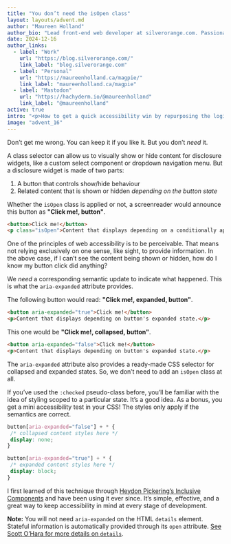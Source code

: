 ```yaml
---
title: "You don’t need the isOpen class"
layout: layouts/advent.md
author: "Maureen Holland"
author_bio: "Lead front-end web developer at silverorange.com. Passionate about accessibility, performance, and biking around Scotland."
date: 2024-12-16
author_links:
  - label: "Work"
    url: "https://blog.silverorange.com/"
    link_label: "blog.silverorange.com"
  - label: "Personal"
    url: "https://maureenholland.ca/magpie/"
    link_label: "maureenholland.ca/magpie"
  - label: "Mastodon"
    url: "https://hachyderm.io/@maureenholland"
    link_label: "@maureenholland"
active: true
intro: "<p>How to get a quick accessibility win by repurposing the logic of applying a conditional class to provide meaningful semantics.</p>"
image: "advent_16"
---
```

<!-- MM: Short and on point. No comments from me. :) -->
<!-- SS: Great post, no comments from me. -->

Don’t get me wrong. You can keep it if you like it. But you don’t *need* it.

A class selector can allow us to visually show or hide content for disclosure widgets, like a custom select component or dropdown navigation menu. But a disclosure widget is made of two parts:

1. A button that controls show/hide behaviour
2. Related content that is shown or hidden *depending on the button state*

Whether the `isOpen` class is applied or not, a screenreader would announce this button as **"Click me!, button"**.

```html
<button>Click me!</button>
<p class="isOpen">Content that displays depending on a conditionally applied class.</p>
```

One of the principles of web accessibility is to be perceivable. That means not relying exclusively on one sense, like sight, to provide information. In the above case, if I can’t see the content being shown or hidden, how do I know my button click did anything?

We *need* a corresponding semantic update to indicate what happened. This is what the `aria-expanded` attribute provides.

The following button would read: **"Click me!, expanded, button"**.

```html
<button aria-expanded="true">Click me!</button>
<p>Content that displays depending on button's expanded state.</p>
```

This one would be **"Click me!, collapsed, button"**.

```html
<button aria-expanded="false">Click me!</button>
<p>Content that displays depending on button's expanded state.</p>
```

The `aria-expanded` attribute also provides a ready-made CSS selector for collapsed and expanded states. So, we don’t need to add an `isOpen` class at all.

If you’ve used the `:checked` pseudo-class before, you’ll be familiar with the idea of styling scoped to a particular state. It’s a good idea. As a bonus, you get a mini accessibility test in your CSS! The styles only apply if the semantics are correct.

```css
button[aria-expanded="false"] + * {
 /* collapsed content styles here */
 display: none;
}

button[aria-expanded="true"] + * {
 /* expanded content styles here */
 display: block;
}
```

I first learned of this technique through [Heydon Pickering’s Inclusive Components](https://inclusive-components.design/collapsible-sections/) and have been using it ever since. It’s simple, effective, and a great way to keep accessibility in mind at every stage of development.

<p class="highlight">
<strong>Note:</strong> You will not need <code>aria-expanded</code> on the HTML <code>details</code> element. Stateful information is automatically provided through its <code>open</code> attribute. <a href="https://www.scottohara.me/blog/2022/09/12/details-summary.html">See Scott O’Hara for more details on <code>details</code></a>.
</p>

<!-- KS: Great post, thank you! I wonder if it's worth also introducing
     the `aria-controls` attribute? That makes the code look a little
     more readable, and could also help with the poor performance
     inherent in `*` selectors (since selectors are evaluated right
     to left). -->
<!-- MM: We already discussed that on GitHub. aria-controls is not necessary and the selector is fine. -->
